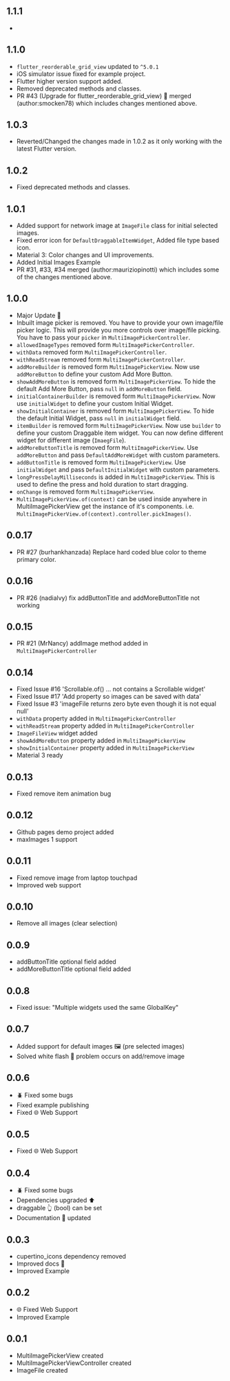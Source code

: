 ## 1.1.1
- 

## 1.1.0
- `flutter_reorderable_grid_view` updated to `^5.0.1`
- iOS simulator issue fixed for example project.
- Flutter higher version support added.
- Removed deprecated methods and classes.
- PR #43 (Upgrade for flutter_reorderable_grid_view) 🚀 merged (author:smocken78) which includes changes mentioned above.

## 1.0.3
- Reverted/Changed the changes made in 1.0.2 as it only working with the latest Flutter version.

## 1.0.2
- Fixed deprecated methods and classes.

## 1.0.1
- Added support for network image at `ImageFile` class for initial selected images.
- Fixed error icon for `DefaultDraggableItemWidget`, Added file type based icon.
- Material 3: Color changes and UI improvements.
- Added Initial Images Example
- PR #31, #33, #34 merged (author:mauriziopinotti) which includes some of the changes mentioned above.

## 1.0.0
- Major Update 🚀
- Inbuilt image picker is removed. You have to provide your own image/file picker logic. This will provide you more controls over image/file picking. You have to pass your `picker` in `MultiImagePickerController`.
- `allowedImageTypes` removed form `MultiImagePickerController`.
- `withData` removed form `MultiImagePickerController`.
- `withReadStream` removed form `MultiImagePickerController`.
- `addMoreBuilder` is removed form `MultiImagePickerView`. Now use `addMoreButton` to define your custom Add More Button.
- `showAddMoreButton` is removed form `MultiImagePickerView`. To hide the default Add More Button, pass `null` in `addMoreButton` field.
- `initialContainerBuilder` is removed form `MultiImagePickerView`. Now use `initialWidget` to define your custom Initial Widget.
- `showInitialContainer` is removed form `MultiImagePickerView`. To hide the default Initial Widget, pass `null` in `initialWidget` field.
- `itemBuilder` is removed form `MultiImagePickerView`. Now use `builder` to define your custom Draggable item widget. You can now define different widget for different image (`ImaegFile`).
- `addMoreButtonTitle` is removed form `MultiImagePickerView`. Use `addMoreButton` and pass `DefaultAddMoreWidget` with custom parameters.
- `addButtonTitle` is removed form `MultiImagePickerView`. Use `initialWidget` and pass `DefaultInitialWidget` with custom parameters.
- `longPressDelayMilliseconds` is added in `MultiImagePickerView`. This is used to define the press and hold duration to start dragging.
- `onChange` is removed form `MultiImagePickerView`.
- `MultiImagePickerView.of(context)` can be used inside anywhere in MultiImagePickerView get the instance of it's components. i.e. `MultiImagePickerView.of(context).controller.pickImages()`.

## 0.0.17
- PR #27 (burhankhanzada) Replace hard coded blue color to theme primary color.

## 0.0.16
- PR #26 (nadialvy) fix addButtonTitle and addMoreButtonTitle not working

## 0.0.15
- PR #21 (MrNancy) addImage method added in `MultiImagePickerController`

## 0.0.14
- Fixed Issue #16 'Scrollable.of() ... not contains a Scrollable widget'
- Fixed Issue #17 'Add property so images can be saved with data'
- Fixed Issue #3 'imageFile returns zero byte even though it is not equal null'
- `withData` property added in `MultiImagePickerController`
- `withReadStream` property added in `MultiImagePickerController`
- `ImageFileView` widget added
- `showAddMoreButton` property added in `MultiImagePickerView`
- `showInitialContainer` property added in `MultiImagePickerView`
- Material 3 ready

## 0.0.13
- Fixed remove item animation bug

## 0.0.12
- Github pages demo project added
- maxImages 1 support

## 0.0.11
- Fixed remove image from laptop touchpad
- Improved web support

## 0.0.10
- Remove all images (clear selection)

## 0.0.9
- addButtonTitle optional field added
- addMoreButtonTitle optional field added

## 0.0.8
- Fixed issue: "Multiple widgets used the same GlobalKey"

## 0.0.7
- Added support for default images 🖼️ (pre selected images)
- Solved white flash 🔦 problem occurs on add/remove image

## 0.0.6
- 🪲 Fixed some bugs
- Fixed example publishing
- Fixed 🌐 Web Support

## 0.0.5
- Fixed 🌐 Web Support

## 0.0.4
- 🪲 Fixed some bugs
- Dependencies upgraded ⬆️
- draggable 👆 (bool) can be set
- Documentation 📃 updated

## 0.0.3
- cupertino_icons dependency removed
- Improved docs 📃
- Improved Example

## 0.0.2
- 🌐 Fixed Web Support
- Improved Example

## 0.0.1
- MultiImagePickerView created
- MultiImagePickerViewController created
- ImageFile created
